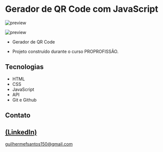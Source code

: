 # Gerador de QR Code com JavaScript

![preview](https://github.com/GuilhermeSK2/Gerador-de-QR-Code-com-JavaScript/assets/139295562/90255d6d-7a44-44d8-a64d-aa3e8b9a902c)

![preview](https://github.com/GuilhermeSK2/Gerador-de-QR-Code-com-JavaScript/assets/139295562/5846d2a9-8531-4d19-90dc-3b61248636c1)
 
 - Gerador de QR Code

 - Projeto construído durante o curso PROPROFISSÃO.

## Tecnologias

- HTML
- CSS
- JavaScript
- API
- Git e Github

## Contato
[(LinkedIn)](https://www.linkedin.com/in/guilherme-freitas-9901a220b/)
-----
guilhermefsantos150@gmail.com
